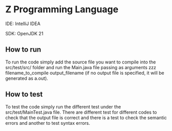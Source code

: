 # Z Programming Language

IDE: IntelliJ IDEA

SDK: OpenJDK 21

## How to run

To run the code simply add the source file you want to compile into the src/test/src/ folder and run the Main.java file
passing as arguments zzz filename_to_compile output_filename (if no output file is specified, it will be generated as a.out).

## How to test

To test the code simply run the different test under the src/test/MainTest.java file. There are different test for different
codes to check that the output file is correct and there is a test to check the semantic errors and another to test syntax errors.
